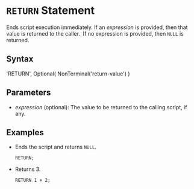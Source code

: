 # `RETURN` Statement

Ends script execution immediately. If an *expression* is provided, then that value is returned to the caller.  If no expression is provided, then `NULL` is returned.  

## Syntax

<railroad-diagram>
'RETURN',
Optional(
    NonTerminal('return-value')
)
</railroad-diagram>

## Parameters

- *expression* (optional): The value to be returned to the calling script, if any.

## Examples

- Ends the script and returns `NULL`.

    ```
    RETURN;
    ```

- Returns 3.

    ```
    RETURN 1 + 2;
    ```
